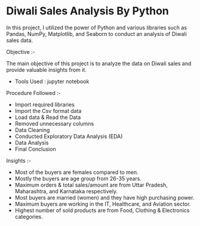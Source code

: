  # Diwali Sales Analysis By Python

In this project, I utilized the power of Python and various libraries such as Pandas, NumPy, Matplotlib, and Seaborn to
conduct an analysis of Diwali sales data.

Objective :-

The main objective of this project is to analyze the data on Diwali sales and provide valuable insights from it.
- Tools Used : jupyter notebook
  
 Procedure Followed :-

- Import required libraries
- Import the Csv format data
- Load data & Read the Data
- Removed unnecessary columns
- Data Cleaning
- Conducted Exploratory Data Analysis (EDA)
- Data Analysis
- Final Conclusion
  
Insights :-

* Most of the buyers are females compared to men.
* Mostly the buyers are age group from 26-35 years.
* Maximum orders & total sales/amount are from Uttar Pradesh, Maharashtra, and Karnataka respectively.
* Most buyers are married (women) and they have high purchasing power.
* Maximum buyers are working in the IT, Healthcare, and Aviation sector.
* Highest number of sold products are from Food, Clothing & Electronics categories.
